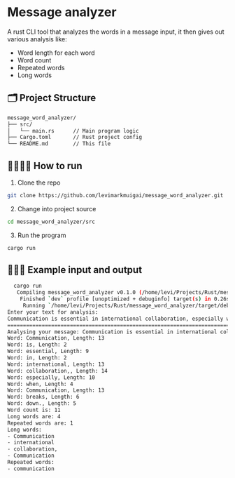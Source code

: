 # Message analyzer
A rust CLI tool that analyzes the words in a message input, it then gives out various analysis like:

- Word length for each word
- Word count
- Repeated words
- Long words

## 🗂️ Project Structure
```sh
message_word_analyzer/
├── src/
│   └── main.rs      // Main program logic
├── Cargo.toml       // Rust project config
└── README.md        // This file
```

## 🏃🏾‍♂️‍➡️ How to run
1. Clone the repo
```sh
git clone https://github.com/levimarkmuigai/message_word_analyzer.git
```
2. Change into project source
```sh
cd message_word_analyzer/src
```
3. Run the program
```sh
cargo run
```

## 🧏🏾‍♀️ Example input and output
```sh
  cargo run
   Compiling message_word_analyzer v0.1.0 (/home/levi/Projects/Rust/message_word_analyzer)
    Finished `dev` profile [unoptimized + debuginfo] target(s) in 0.26s
     Running `/home/levi/Projects/Rust/message_word_analyzer/target/debug/message_word_analyzer`
Enter your text for analysis: 
Communication is essential in international collaboration, especially when Communication breaks down.
===========================================================================================================================
Analysing your message: Communication is essential in international collaboration, especially when Communication breaks down.
Word: Communication, Length: 13
Word: is, Length: 2
Word: essential, Length: 9
Word: in, Length: 2
Word: international, Length: 13
Word: collaboration,, Length: 14
Word: especially, Length: 10
Word: when, Length: 4
Word: Communication, Length: 13
Word: breaks, Length: 6
Word: down., Length: 5
Word count is: 11
Long words are: 4
Repeated words are: 1
Long words:
- Communication
- international
- collaboration,
- Communication
Repeated words:
- communication

```

